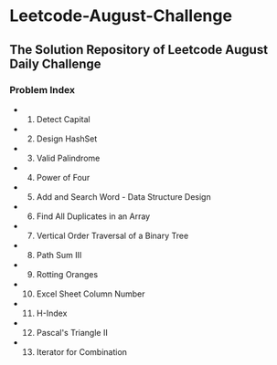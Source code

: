 # Leetcode-August-Challenge  

## The Solution Repository of Leetcode August Daily Challenge  

### Problem Index  

* 01) Detect Capital  
* 02) Design HashSet 
* 03) Valid Palindrome
* 04) Power of Four
* 05) Add and Search Word - Data Structure Design
* 06) Find All Duplicates in an Array
* 07) Vertical Order Traversal of a Binary Tree 
* 08) Path Sum III
* 09) Rotting Oranges
* 10) Excel Sheet Column Number
* 11) H-Index
* 12) Pascal's Triangle II
* 13) Iterator for Combination
